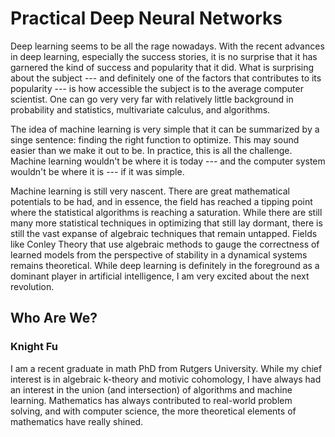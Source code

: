 Practical Deep Neural Networks
==============================

Deep learning seems to be all the rage nowadays. With the
recent advances in deep learning, especially the success
stories, it is no surprise that it has garnered the kind
of success and popularity that it did. What is surprising
about the subject --- and definitely one of the factors
that contributes to its popularity --- is how accessible
the subject is to the average computer scientist. One
can go very very far with relatively little background
in probability and statistics, multivariate calculus,
and algorithms.

The idea of machine learning is very simple that it can
be summarized by a singe sentence: finding the right
function to optimize. This may sound easier than we
make it out to be. In practice, this is all the
challenge. Machine learning wouldn't be where it is
today --- and the computer system wouldn't be where
it is --- if it was simple.

Machine learning is still very nascent. There are great
mathematical potentials to be had, and in essence, the
field has reached a tipping point where the statistical
algorithms is reaching a saturation. While there are
still many more statistical techniques in optimizing that still lay
dormant, there is still the vast expanse of algebraic
techniques that remain untapped. Fields like Conley Theory
that use algebraic methods to gauge the correctness
of learned models from the perspective of stability in 
a dynamical systems remains theoretical. While deep
learning is definitely in the foreground as a dominant
player in artificial intelligence, I am very excited
about the next revolution.

## Who Are We?

### Knight Fu

I am a recent graduate in math PhD from Rutgers 
University. While my chief interest is in algebraic
k-theory and motivic cohomology, I have always had
an interest in the union (and intersection) of 
algorithms and machine learning. Mathematics has
always contributed to real-world problem solving,
and with computer science, the more theoretical
elements of mathematics have really shined.
